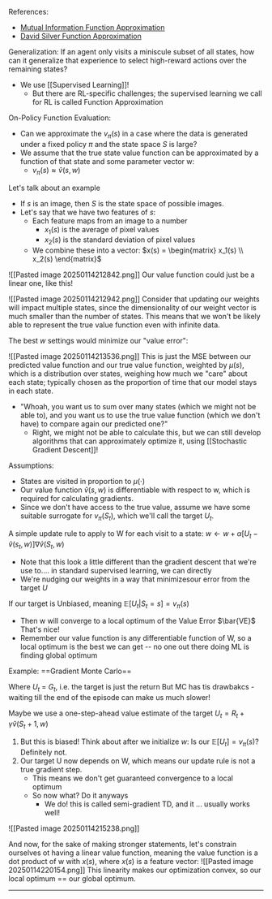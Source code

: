 References:
- [Mutual Information Function Approximation](https://youtu.be/Vky0WVh_FSk?si=4LDeYmjVrHzs_p50)
- [David Silver Function Approximation](https://youtu.be/UoPei5o4fps?si=zxe8AENyoNU6R43y)

Generalization: If an agent only visits a miniscule subset of all states, how can it generalize that experience to select high-reward actions over the remaining states?
- We use [[Supervised Learning]]! 
	- But there are RL-specific challenges; the supervised learning we call for RL is called Function Approximation

On-Policy Function Evaluation:
- Can we approximate the $v_{\pi}(s)$ in a case where the data is generated under a fixed policy $\pi$ and the state space $S$ is large?
- We assume that the true state value function can be approximated by a function of that state and some parameter vector w: 
	- $v_{\pi}(s) \approx \hat{v}(s,w)$ 

Let's talk about an example
- If $s$ is an image, then $S$ is the state space of possible images.
- Let's say that we have two features of $s$:
	- Each feature maps from an image to a number
		- $x_1(s)$ is the average of pixel values
		- $x_2(s)$ is the standard deviation of pixel values
	- We combine these into a vector:
$x(s) = \begin{matrix}  x_1(s) \\  x_2(s)  \end{matrix}$

![[Pasted image 20250114212842.png]]
Our value function could just be a linear one, like this!

![[Pasted image 20250114212942.png]]
Consider that updating our weights will impact multiple states, since the dimensionality of our weight vector is much smaller than the number of states.
This means that we won't be likely able to represent the true value function even with infinite data.

The best $w$ settings would minimize our "value error":

![[Pasted image 20250114213536.png]]
This is just the MSE between our predicted value function and our true value function, weighted by $\mu(s)$, which is a distribution over states, weighing how much we "care" about each state; typically chosen as the proportion of time that our model stays in each state.
- "Whoah, you want us to sum over many states (which we might not be able to), and you want us to use the true value function (which we don't have) to compare again our predicted one?"
	- Right, we might not be able to calculate this, but we can still develop algorithms that can approximately optimize it, using [[Stochastic Gradient Descent]]!

Assumptions:
- States are visited in proportion to $\mu(\cdot)$ 
- Our value function $\hat{v}(s,w)$ is differentiable with respect to w, which is required for calculating gradients.
- Since we don't have access to the true value, assume we have some suitable surrogate for $v_{\pi}(S_t)$, which we'll call the target $U_t$.

A simple update rule to apply to W for each visit to a state:
$w \leftarrow w + \alpha[U_t - \hat{v}(s_t,w)] \nabla \hat{v}(S_t,w)$ 
- Note that this look a little different than the gradient descent that we're use to.... in standard supervised learning, we can directly 
- We're nudging our weights in a way that minimizesour error from the target $U$

If our target is Unbiased, meaning $\mathbb{E}[U_t|S_t=s] = v_\pi(s)$ 
- Then w will converge to a local optimum of the Value Error $\bar{VE}$ 
That's nice!
- Remember our value function is any differentiable function of W, so a local optimum is the best we can get -- no one out there doing ML is finding global optimum

Example: ==Gradient Monte Carlo==

Where $U_t$ = $G_t$, i.e. the target is just the return
But MC has tis drawbakcs - waiting till the end of the episode can make us much slower!

Maybe we use a one-step-ahead value estimate of the target
$U_t = R_t + \gamma \hat{v}(S_t+1, w)$
1. But this is biased! Think about after we initialize $w$: Is our $\mathbb{E}[U_t] = v_{\pi}(s)$? Definitely not.
2. Our target U now depends on W, which means our update rule is not a true gradient step.
	- This means we don't get guaranteed convergence to a local optimum
	- So now what? Do it anyways
		- We do! this is called semi-gradient TD, and it ... usually works well!

![[Pasted image 20250114215238.png]]

And now, for the sake of making stronger statements, let's constrain ourselves ot having a linear value function, meaning the value function is a dot product of w with $x(s)$, where $x(s)$ is a feature vector:
![[Pasted image 20250114220154.png]]
This linearity makes our optimization convex, so our local optimum == our global optimum.

---

  


